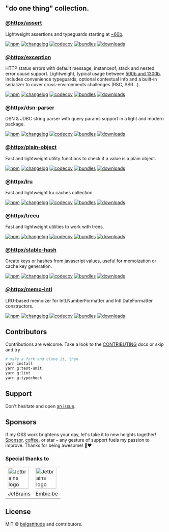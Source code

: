 ## "do one thing" collection.

### [@httpx/assert](https://github.com/belgattitude/httpx/tree/main/packages/assert#readme)

Lightweight assertions and typeguards starting at [~60b](https://github.com/belgattitude/httpx/tree/main/packages/assert#bundle-size). 

[![npm](https://img.shields.io/npm/v/@httpx/assert?style=for-the-badge&label=Npm&labelColor=444&color=informational)](https://www.npmjs.com/package/@httpx/assert)
[![changelog](https://img.shields.io/static/v1?label=&message=changelog&logo=github&style=for-the-badge&labelColor=444&color=informational)](https://github.com/belgattitude/httpx/blob/main/packages/assert/CHANGELOG.md)
[![codecov](https://img.shields.io/codecov/c/github/belgattitude/httpx?logo=codecov&label=Unit&flag=httpx-assert-unit&style=for-the-badge&labelColor=444)](https://app.codecov.io/gh/belgattitude/httpx/tree/main/packages%2Fassert)
[![bundles](https://img.shields.io/static/v1?label=&message=cjs|esm@treeshake&logo=webpack&style=for-the-badge&labelColor=444&color=informational)](https://github.com/belgattitude/httpx/blob/main/packages/assert/.size-limit.cjs)
[![downloads](https://img.shields.io/npm/dm/@httpx/assert?style=for-the-badge&labelColor=444)](https://www.npmjs.com/package/@httpx/assert)

### [@httpx/exception](https://github.com/belgattitude/httpx/tree/main/packages/exception#readme)

HTTP status errors with default message, instanceof, stack and nested error cause support.
Lightweight, typical usage between [500b and 1300b](https://belgattitude.github.io/httpx/exception#bundle-size).
Includes convenience typeguards, optional contextual info and a built-in serializer
to cover cross-environments challenges (RSC, SSR...).

[![npm](https://img.shields.io/npm/v/@httpx/exception?style=for-the-badge&label=Npm&labelColor=444&color=informational)](https://www.npmjs.com/package/@httpx/exception)
[![changelog](https://img.shields.io/static/v1?label=&message=changelog&logo=github&style=for-the-badge&labelColor=444&color=informational)](https://github.com/belgattitude/httpx/blob/main/packages/exception/CHANGELOG.md)
[![codecov](https://img.shields.io/codecov/c/github/belgattitude/httpx?logo=codecov&label=Unit&flag=httpx-exception-unit&style=for-the-badge&labelColor=444)](https://app.codecov.io/gh/belgattitude/httpx/tree/main/packages%2Fexception)
[![bundles](https://img.shields.io/static/v1?label=&message=cjs|esm@treeshake&logo=webpack&style=for-the-badge&labelColor=444&color=informational)](https://github.com/belgattitude/httpx/blob/main/packages/exception/.size-limit.cjs)
[![downloads](https://img.shields.io/npm/dm/@httpx/exception?style=for-the-badge&labelColor=444)](https://www.npmjs.com/package/@httpx/exception)

### [@httpx/dsn-parser](https://github.com/belgattitude/httpx/tree/main/packages/dsn-parser#readme)

DSN & JDBC string parser with query params support in a light and modern package.

[![npm](https://img.shields.io/npm/v/@httpx/dsn-parser?style=for-the-badge&label=Npm&labelColor=444&color=informational)](https://www.npmjs.com/package/@httpx/dsn-parser)
[![changelog](https://img.shields.io/static/v1?label=&message=changelog&logo=github&style=for-the-badge&labelColor=444&color=informational)](https://github.com/belgattitude/httpx/blob/main/packages/dsn-parser/CHANGELOG.md)
[![codecov](https://img.shields.io/codecov/c/github/belgattitude/httpx?logo=codecov&label=Unit&flag=httpx-dsn-parser-unit&style=for-the-badge&labelColor=444)](https://app.codecov.io/gh/belgattitude/httpx/tree/main/packages%2Fdsn-parser)
[![bundles](https://img.shields.io/static/v1?label=&message=cjs|esm@treeshake&logo=webpack&style=for-the-badge&labelColor=444&color=informational)](https://github.com/belgattitude/httpx/blob/main/packages/dsn-parser/.size-limit.cjs)
[![downloads](https://img.shields.io/npm/dm/@httpx/dsn-parser?style=for-the-badge&labelColor=444)](https://www.npmjs.com/package/@httpx/dsn-parser)

### [@httpx/plain-object](https://github.com/belgattitude/httpx/tree/main/packages/plain-object#readme)

Fast and lightweight utility functions to check if a value is a plain object.

[![npm](https://img.shields.io/npm/v/@httpx/plain-object?style=for-the-badge&label=Npm&labelColor=444&color=informational)](https://www.npmjs.com/package/@httpx/plain-object)
[![changelog](https://img.shields.io/static/v1?label=&message=changelog&logo=github&style=for-the-badge&labelColor=444&color=informational)](https://github.com/belgattitude/httpx/blob/main/packages/plain-object/CHANGELOG.md)
[![codecov](https://img.shields.io/codecov/c/github/belgattitude/httpx?logo=codecov&label=Unit&flag=httpx-plain-object-unit&style=for-the-badge&labelColor=444)](https://app.codecov.io/gh/belgattitude/httpx/tree/main/packages%2Fplain-object)
[![bundles](https://img.shields.io/static/v1?label=&message=cjs|esm@treeshake&logo=webpack&style=for-the-badge&labelColor=444&color=informational)](https://github.com/belgattitude/httpx/blob/main/packages/plain-object/.size-limit.cjs)
[![downloads](https://img.shields.io/npm/dm/@httpx/plain-object?style=for-the-badge&labelColor=444)](https://www.npmjs.com/package/@httpx/plain-object)


### [@httpx/lru](https://github.com/belgattitude/httpx/tree/main/packages/lru#readme)

Fast and lightweight lru caches collection

[![npm](https://img.shields.io/npm/v/@httpx/lru?style=for-the-badge&label=Npm&labelColor=444&color=informational)](https://www.npmjs.com/package/@httpx/lru)
[![changelog](https://img.shields.io/static/v1?label=&message=changelog&logo=github&style=for-the-badge&labelColor=444&color=informational)](https://github.com/belgattitude/httpx/blob/main/packages/lru/CHANGELOG.md)
[![codecov](https://img.shields.io/codecov/c/github/belgattitude/httpx?logo=codecov&label=Unit&flag=httpx-lru-unit&style=for-the-badge&labelColor=444)](https://app.codecov.io/gh/belgattitude/httpx/tree/main/packages%2Flru)
[![bundles](https://img.shields.io/static/v1?label=&message=cjs|esm@treeshake&logo=webpack&style=for-the-badge&labelColor=444&color=informational)](https://github.com/belgattitude/httpx/blob/main/packages/lru/.size-limit.cjs)
[![downloads](https://img.shields.io/npm/dm/@httpx/lru?style=for-the-badge&labelColor=444)](https://www.npmjs.com/package/@httpx/lru)


### [@httpx/treeu](https://github.com/belgattitude/httpx/tree/main/packages/treeu#readme)

Fast and lightweight utilities to work with trees.

[![npm](https://img.shields.io/npm/v/@httpx/treeu?style=for-the-badge&label=Npm&labelColor=444&color=informational)](https://www.npmjs.com/package/@httpx/treeu)
[![changelog](https://img.shields.io/static/v1?label=&message=changelog&logo=github&style=for-the-badge&labelColor=444&color=informational)](https://github.com/belgattitude/httpx/blob/main/packages/treeu/CHANGELOG.md)
[![codecov](https://img.shields.io/codecov/c/github/belgattitude/httpx?logo=codecov&label=Unit&flag=httpx-treeu-unit&style=for-the-badge&labelColor=444)](https://app.codecov.io/gh/belgattitude/httpx/tree/main/packages%2Ftreeu)
[![bundles](https://img.shields.io/static/v1?label=&message=cjs|esm@treeshake&logo=webpack&style=for-the-badge&labelColor=444&color=informational)](https://github.com/belgattitude/httpx/blob/main/packages/treeu/.size-limit.cjs)
[![downloads](https://img.shields.io/npm/dm/@httpx/treeu?style=for-the-badge&labelColor=444)](https://www.npmjs.com/package/@httpx/treeu)


### [@httpx/stable-hash](https://github.com/belgattitude/httpx/tree/main/packages/stable-hash#readme)

Create keys or hashes from javascript values, useful for memoization or cache key generation.

[![npm](https://img.shields.io/npm/v/@httpx/stable-hash?style=for-the-badge&label=Npm&labelColor=444&color=informational)](https://www.npmjs.com/package/@httpx/stable-hash)
[![changelog](https://img.shields.io/static/v1?label=&message=changelog&logo=github&style=for-the-badge&labelColor=444&color=informational)](https://github.com/belgattitude/httpx/blob/main/packages/stable-hash/CHANGELOG.md)
[![codecov](https://img.shields.io/codecov/c/github/belgattitude/httpx?logo=codecov&label=Unit&flag=httpx-stable-hash-unit&style=for-the-badge&labelColor=444)](https://app.codecov.io/gh/belgattitude/httpx/tree/main/packages%2Fstable-hash)
[![bundles](https://img.shields.io/static/v1?label=&message=cjs|esm@treeshake&logo=webpack&style=for-the-badge&labelColor=444&color=informational)](https://github.com/belgattitude/httpx/blob/main/packages/stable-hash/.size-limit.cjs)
[![downloads](https://img.shields.io/npm/dm/@httpx/stable-hash?style=for-the-badge&labelColor=444)](https://www.npmjs.com/package/@httpx/stable-hash)


### [@httpx/memo-intl](https://github.com/belgattitude/httpx/tree/main/packages/memo-intl#readme)

LRU-based memoizer for Intl.NumberFormatter and Intl.DateFormatter constructors.

[![npm](https://img.shields.io/npm/v/@httpx/memo-intl?style=for-the-badge&label=Npm&labelColor=444&color=informational)](https://www.npmjs.com/package/@httpx/memo-intl)
[![changelog](https://img.shields.io/static/v1?label=&message=changelog&logo=github&style=for-the-badge&labelColor=444&color=informational)](https://github.com/belgattitude/httpx/blob/main/packages/memo-intl/CHANGELOG.md)
[![codecov](https://img.shields.io/codecov/c/github/belgattitude/httpx?logo=codecov&label=Unit&flag=httpx-memo-intl-unit&style=for-the-badge&labelColor=444)](https://app.codecov.io/gh/belgattitude/httpx/tree/main/packages%2Fmemo-intl)
[![bundles](https://img.shields.io/static/v1?label=&message=cjs|esm@treeshake&logo=webpack&style=for-the-badge&labelColor=444&color=informational)](https://github.com/belgattitude/httpx/blob/main/packages/memo-intl/.size-limit.cjs)
[![downloads](https://img.shields.io/npm/dm/@httpx/memo-intl?style=for-the-badge&labelColor=444)](https://www.npmjs.com/package/@httpx/memo-intl)


## Contributors

Contributions are welcome. Take a look to the [CONTRIBUTING](https://github.com/belgattitude/httpx/blob/main/CONTRIBUTING.md) docs or skip and try

```bash
# make a fork and clone it, then
yarn install
yarn g:test-unit
yarn g:lint
yarn g:typecheck
```

## Support

Don't hesitate and open [an issue](https://github.com/belgattitude/httpx/issues).

## Sponsors

If my OSS work brightens your day, let's take it to new heights together!
[Sponsor](<[sponsorship](https://github.com/sponsors/belgattitude)>), [coffee](<(https://ko-fi.com/belgattitude)>),
or star – any gesture of support fuels my passion to improve. Thanks for being awesome! 🙏❤️

### Special thanks to

<table>
  <tr>
    <td>
      <a href="https://www.jetbrains.com/?ref=belgattitude" target="_blank">
         <img width="65" src="https://asset.brandfetch.io/idarKiKkI-/id53SttZhi.jpeg" alt="Jetbrains logo" />
      </a>
    </td>
    <td>
      <a href="https://www.embie.be/?ref=belgattitude" target="_blank">
        <img width="65" src="https://avatars.githubusercontent.com/u/98402122?s=200&v=4" alt="Jetbrains logo" />    
      </a>
    </td>
  </tr>
  <tr>
    <td align="center">
      <a href="https://www.jetbrains.com/?ref=belgattitude" target="_blank">JetBrains</a>
    </td>
    <td align="center">
      <a href="https://www.embie.be/?ref=belgattitude" target="_blank">Embie.be</a>
    </td>
   </tr>
</table>

## License

MIT © [belgattitude](https://github.com/belgattitude) and contributors.
